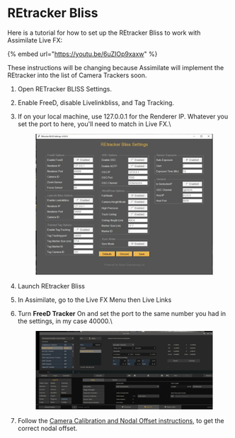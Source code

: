 # REtracker Bliss

Here is a tutorial for how to set up the REtracker Bliss to work with Assimilate Live FX:

{% embed url="https://youtu.be/6uZIOp9xaxw" %}

These instructions will be changing because Assimilate will implement the REtracker into the list of Camera Trackers soon.

1. Open RETracker BLISS Settings.
2. Enable FreeD, disable Livelinkbliss, and Tag Tracking.&#x20;
3.  If on your local machine, use 127.0.0.1 for the Renderer IP. Whatever you set the port to here, you'll need to match in Live FX.\


    <figure><img src="../../.gitbook/assets/image (208).png" alt=""><figcaption></figcaption></figure>


4. Launch REtracker Bliss
5. In Assimilate, go to the Live FX Menu then Live Links
6.  Turn **FreeD Tracker** On and set the port to the same number you had in the settings, in my case 40000.\


    <figure><img src="../../.gitbook/assets/image (209).png" alt=""><figcaption></figcaption></figure>
7. Follow the [Camera Calibration and Nodal Offset instructions](../camera-and-lens-calibration.md), to get the correct nodal offset.&#x20;
